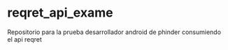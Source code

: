 # reqret_api_exame
Repositorio para la prueba desarrollador android de phinder consumiendo el api reqret 
